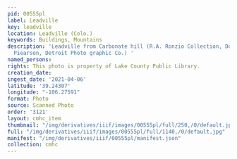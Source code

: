 ```yaml
---
pid: 00555pl
label: Leadville
key: leadville
location: Leadville (Colo.)
keywords: Buildings, Mountains
description: 'Leadville from Carbonate hill (R.A. Ronzio Collection, Donated by John
  Piearson, Detroit Photo graphic Co.) '
named_persons: 
rights: This photo is property of Lake County Public Library.
creation_date: 
ingest_date: '2021-04-06'
latitude: '39.24307'
longitude: "-106.27591"
format: Photo
source: Scanned Photo
order: '3121'
layout: cmhc_item
thumbnail: "/img/derivatives/iiif/images/00555pl/full/250,/0/default.jpg"
full: "/img/derivatives/iiif/images/00555pl/full/1140,/0/default.jpg"
manifest: "/img/derivatives/iiif/00555pl/manifest.json"
collection: cmhc
---
```


